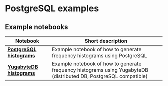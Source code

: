 # PostgreSQL examples

## Example notebooks

| Notebook                                                   | Short description                                                                                                 | 
|------------------------------------------------------------|-------------------------------------------------------------------------------------------------------------------|
| [**PostgreSQL histograms**](PostgreSQL_histograms.ipynb)   | Example notebook of how to generate frequency histograms using PostgreSQL                                         |
| [**YugabyteDB histograms**](YugabyteDB_histograms.ipynb)   | Example notebook of how to generate frequency histograms using YugabyteDB (distributed DB, PostgreSQL compatible) |

